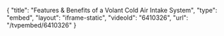 {
    "title": "Features & Benefits of a Volant Cold Air Intake System",
    "type": "embed",
    "layout": "iframe-static",
    "videoId": "6410326",
    "url": "\/tvpembed\/6410326"
}